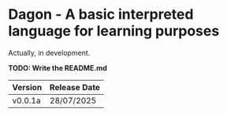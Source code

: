 # Dagon - A basic interpreted language for learning purposes
Actually, in development.

**TODO: Write the README.md**

|Version|Release Date|
|-------|------------|
|v0.0.1a|28/07/2025|